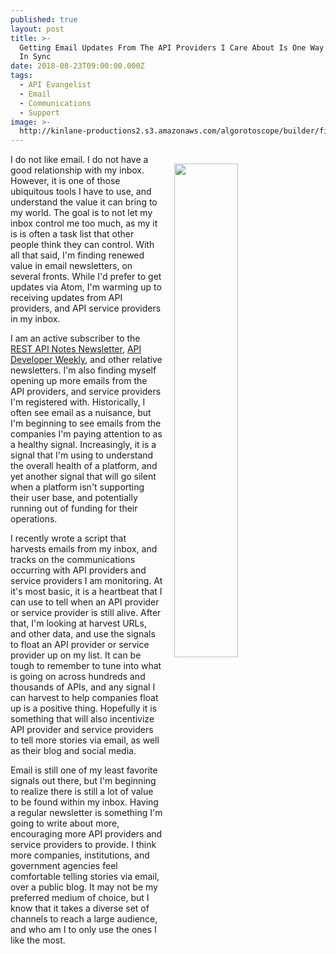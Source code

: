 ```yaml
---
published: true
layout: post
title: >-
  Getting Email Updates From The API Providers I Care About Is One Way To Stay
  In Sync
date: 2018-08-23T09:00:00.000Z
tags:
  - API Evangelist
  - Email
  - Communications
  - Support
image: >-
  http://kinlane-productions2.s3.amazonaws.com/algorotoscope/builder/filtered/68_158_800_500_0_max_0_-5_-1.jpg
---
```

<p><img src="{{ page.image }}" width="45%" align="right" style="padding: 15px;" /></p>I do not like email. I do not have a good relationship with my inbox. However, it is one of those ubiquitous tools I have to use, and understand the value it can bring to my world. The goal is to not let my inbox control me too much, as my it is is often a task list that other people think they can control. With all that said, I'm finding renewed value in email newsletters, on several fronts. While I'd prefer to get updates via Atom, I'm warming up to receiving updates from API providers, and API service providers in my inbox.

I am an active subscriber to the [REST API Notes Newsletter](https://tinyletter.com/RESTAPINotes/), [API Developer Weekly](https://apideveloperweekly.com/), and other relative newsletters. I'm also finding myself opening up more emails from the API providers, and service providers I'm registered with. Historically, I often see email as a nuisance, but I'm beginning to see emails from the companies I'm paying attention to as a healthy signal. Increasingly, it is a signal that I'm using to understand the overall health of a platform, and yet another signal that will go silent when a platform isn't supporting their user base, and potentially running out of funding for their operations.

I recently wrote a script that harvests emails from my inbox, and tracks on the communications occurring with API providers and service providers I am monitoring. At it's most basic, it is a heartbeat that I can use to tell when an API provider or service provider is still alive. After that, I'm looking at harvest URLs, and other data, and use the signals to float an API provider or service provider up on my list. It can be tough to remember to tune into what is going on across hundreds and thousands of APIs, and any signal I can harvest to help companies float up is a positive thing. Hopefully it is something that will also incentivize API provider and service providers to tell more stories via email, as well as their blog and social media.

Email is still one of my least favorite signals out there, but I'm beginning to realize there is still a lot of value to be found within my inbox. Having a regular newsletter is something I'm going to write about more, encouraging more API providers and service providers to provide. I think more companies, institutions, and government agencies feel comfortable telling stories via email, over a public blog. It may not be my preferred medium of choice, but I know that it takes a diverse set of channels to reach a large audience, and who am I to only use the ones I like the most.
